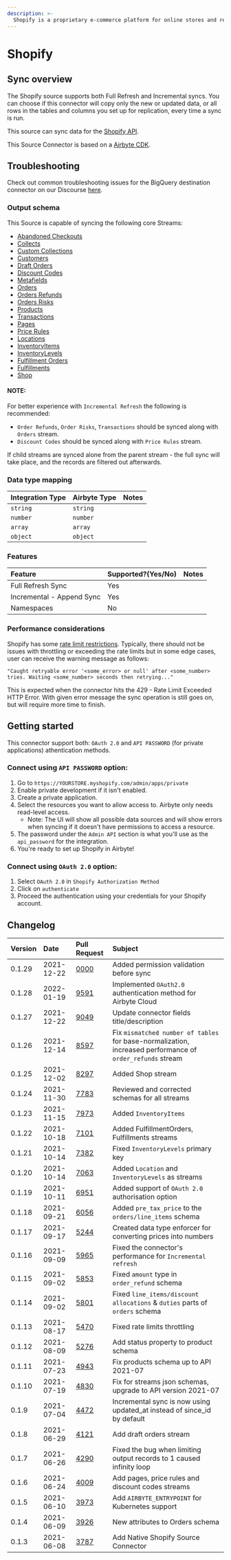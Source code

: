 ```yaml
---
description: >-
  Shopify is a proprietary e-commerce platform for online stores and retail point-of-sale systems.
---
```


# Shopify

## Sync overview

The Shopify source supports both Full Refresh and Incremental syncs. You can choose if this connector will copy only the new or updated data, or all rows in the tables and columns you set up for replication, every time a sync is run.

This source can sync data for the [Shopify API](https://help.shopify.com/en/api/reference).

This Source Connector is based on a [Airbyte CDK](https://docs.airbyte.io/connector-development/cdk-python).

## Troubleshooting

Check out common troubleshooting issues for the BigQuery destination connector on our Discourse [here](https://discuss.airbyte.io/tags/c/connector/11/source-shopify).

### Output schema

This Source is capable of syncing the following core Streams:

* [Abandoned Checkouts](https://help.shopify.com/en/api/reference/orders/abandoned_checkouts)
* [Collects](https://help.shopify.com/en/api/reference/products/collect)
* [Custom Collections](https://help.shopify.com/en/api/reference/products/customcollection)
* [Customers](https://help.shopify.com/en/api/reference/customers)
* [Draft Orders](https://help.shopify.com/en/api/reference/orders/draftorder)
* [Discount Codes](https://shopify.dev/docs/admin-api/rest/reference/discounts/discountcode)
* [Metafields](https://help.shopify.com/en/api/reference/metafield)
* [Orders](https://help.shopify.com/en/api/reference/orders)
* [Orders Refunds](https://shopify.dev/api/admin/rest/reference/orders/refund)
* [Orders Risks](https://shopify.dev/api/admin/rest/reference/orders/order-risk)
* [Products](https://help.shopify.com/en/api/reference/products)
* [Transactions](https://help.shopify.com/en/api/reference/orders/transaction)
* [Pages](https://help.shopify.com/en/api/reference/online-store/page)
* [Price Rules](https://help.shopify.com/en/api/reference/discounts/pricerule)
* [Locations](https://shopify.dev/api/admin-rest/2021-10/resources/location)
* [InventoryItems](https://shopify.dev/api/admin-rest/2021-10/resources/inventoryItem)
* [InventoryLevels](https://shopify.dev/api/admin-rest/2021-10/resources/inventorylevel)
* [Fulfillment Orders](https://shopify.dev/api/admin-rest/2021-07/resources/fulfillmentorder)
* [Fulfillments](https://shopify.dev/api/admin-rest/2021-07/resources/fulfillment)
* [Shop](https://shopify.dev/api/admin-rest/2021-07/resources/shop)

#### NOTE:

For better experience with `Incremental Refresh` the following is recommended:

* `Order Refunds`, `Order Risks`, `Transactions` should be synced along with `Orders` stream.
* `Discount Codes` should be synced along with `Price Rules` stream.

If child streams are synced alone from the parent stream - the full sync will take place, and the records are filtered out afterwards.

### Data type mapping

| Integration Type | Airbyte Type | Notes |
| :--- | :--- | :--- |
| `string` | `string` |  |
| `number` | `number` |  |
| `array` | `array` |  |
| `object` | `object` |  |

### Features

| Feature | Supported?\(Yes/No\) | Notes |
| :--- | :--- | :--- |
| Full Refresh Sync | Yes |  |
| Incremental - Append Sync | Yes |  |
| Namespaces | No |  |

### Performance considerations

Shopify has some [rate limit restrictions](https://shopify.dev/concepts/about-apis/rate-limits). Typically, there should not be issues with throttling or exceeding the rate limits but in some edge cases, user can receive the warning message as follows:

```text
"Caught retryable error '<some_error> or null' after <some_number> tries. Waiting <some_number> seconds then retrying..."
```

This is expected when the connector hits the 429 - Rate Limit Exceeded HTTP Error. With given error message the sync operation is still goes on, but will require more time to finish.

## Getting started

This connector support both: `OAuth 2.0` and `API PASSWORD` (for private applications) athentication methods.

### Connect using `API PASSWORD` option:
1. Go to `https://YOURSTORE.myshopify.com/admin/apps/private`
2. Enable private development if it isn't enabled.
3. Create a private application.
4. Select the resources you want to allow access to. Airbyte only needs read-level access. 
   * Note: The UI will show all possible data sources and will show errors when syncing if it doesn't have permissions to access a resource. 
5. The password under the `Admin API` section is what you'll use as the `api_password` for the integration.
6. You're ready to set up Shopify in Airbyte!

### Connect using `OAuth 2.0` option:
1. Select `OAuth 2.0` in `Shopify Authorization Method`
2. Click on `authenticate`
2. Proceed the authentication using your credentials for your Shopify account.


## Changelog

| Version | Date | Pull Request | Subject |
| :--- | :--- | :--- | :--- |
| 0.1.29 | 2021-12-22 | [0000](https://github.com/airbytehq/airbyte/pull/0000) | Added permission validation before sync |
| 0.1.28 | 2022-01-19 | [9591](https://github.com/airbytehq/airbyte/pull/9591) | Implemented `OAuth2.0` authentication method for Airbyte Cloud |
| 0.1.27 | 2021-12-22 | [9049](https://github.com/airbytehq/airbyte/pull/9049) | Update connector fields title/description |
| 0.1.26 | 2021-12-14 | [8597](https://github.com/airbytehq/airbyte/pull/8597) | Fix `mismatched number of tables` for base-normalization, increased performance of `order_refunds` stream |
| 0.1.25 | 2021-12-02 | [8297](https://github.com/airbytehq/airbyte/pull/8297) | Added Shop stream |
| 0.1.24 | 2021-11-30 | [7783](https://github.com/airbytehq/airbyte/pull/7783) | Reviewed and corrected schemas for all streams |
| 0.1.23 | 2021-11-15 | [7973](https://github.com/airbytehq/airbyte/pull/7973) | Added `InventoryItems` |
| 0.1.22 | 2021-10-18 | [7101](https://github.com/airbytehq/airbyte/pull/7107) | Added FulfillmentOrders, Fulfillments streams |
| 0.1.21 | 2021-10-14 | [7382](https://github.com/airbytehq/airbyte/pull/7382) | Fixed `InventoryLevels` primary key |
| 0.1.20 | 2021-10-14 | [7063](https://github.com/airbytehq/airbyte/pull/7063) | Added `Location` and `InventoryLevels` as streams |
| 0.1.19 | 2021-10-11 | [6951](https://github.com/airbytehq/airbyte/pull/6951) | Added support of `OAuth 2.0` authorisation option |
| 0.1.18 | 2021-09-21 | [6056](https://github.com/airbytehq/airbyte/pull/6056) | Added `pre_tax_price` to the `orders/line_items` schema |
| 0.1.17 | 2021-09-17 | [5244](https://github.com/airbytehq/airbyte/pull/5244) | Created data type enforcer for converting prices into numbers |
| 0.1.16 | 2021-09-09 | [5965](https://github.com/airbytehq/airbyte/pull/5945) | Fixed the connector's performance for `Incremental refresh` |
| 0.1.15 | 2021-09-02 | [5853](https://github.com/airbytehq/airbyte/pull/5853) | Fixed `amount` type in `order_refund` schema |
| 0.1.14 | 2021-09-02 | [5801](https://github.com/airbytehq/airbyte/pull/5801) | Fixed `line_items/discount allocations` & `duties` parts of `orders` schema |
| 0.1.13 | 2021-08-17 | [5470](https://github.com/airbytehq/airbyte/pull/5470) | Fixed rate limits throttling |
| 0.1.12 | 2021-08-09 | [5276](https://github.com/airbytehq/airbyte/pull/5276) | Add status property to product schema |
| 0.1.11 | 2021-07-23 | [4943](https://github.com/airbytehq/airbyte/pull/4943) | Fix products schema up to API 2021-07 |
| 0.1.10 | 2021-07-19 | [4830](https://github.com/airbytehq/airbyte/pull/4830) | Fix for streams json schemas, upgrade to API version 2021-07 |
| 0.1.9 | 2021-07-04 | [4472](https://github.com/airbytehq/airbyte/pull/4472) | Incremental sync is now using updated\_at instead of since\_id by default |
| 0.1.8 | 2021-06-29 | [4121](https://github.com/airbytehq/airbyte/pull/4121) | Add draft orders stream |
| 0.1.7 | 2021-06-26 | [4290](https://github.com/airbytehq/airbyte/pull/4290) | Fixed the bug when limiting output records to 1 caused infinity loop |
| 0.1.6 | 2021-06-24 | [4009](https://github.com/airbytehq/airbyte/pull/4009) | Add pages, price rules and discount codes streams |
| 0.1.5 | 2021-06-10 | [3973](https://github.com/airbytehq/airbyte/pull/3973) | Add `AIRBYTE_ENTRYPOINT` for Kubernetes support |
| 0.1.4 | 2021-06-09 | [3926](https://github.com/airbytehq/airbyte/pull/3926) | New attributes to Orders schema |
| 0.1.3 | 2021-06-08 | [3787](https://github.com/airbytehq/airbyte/pull/3787) | Add Native Shopify Source Connector |

